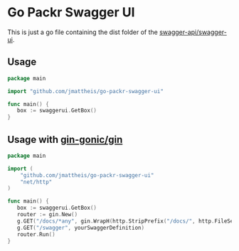 # Go Packr Swagger UI
This is just a go file containing the dist folder of the [swagger-api/swagger-ui](https://github.com/swagger-api/swagger-ui).

## Usage
``` go
package main

import "github.com/jmattheis/go-packr-swagger-ui"

func main() {
   box := swaggerui.GetBox()
}
```

## Usage with [gin-gonic/gin](https://github.com/gin-gonic/gin)
``` go
package main

import (
    "github.com/jmattheis/go-packr-swagger-ui"
    "net/http"
)

func main() {
   box := swaggerui.GetBox()
   router := gin.New()
   g.GET("/docs/*any", gin.WrapH(http.StripPrefix("/docs/", http.FileServer(box))))
   g.GET("/swagger", yourSwaggerDefinition)
   router.Run()
}
```